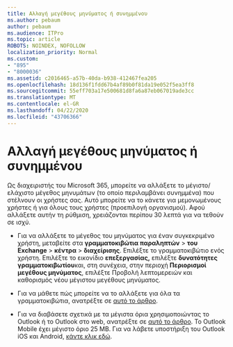 ```yaml
---
title: Αλλαγή μεγέθους μηνύματος ή συνημμένου
ms.author: pebaum
author: pebaum
ms.audience: ITPro
ms.topic: article
ROBOTS: NOINDEX, NOFOLLOW
localization_priority: Normal
ms.custom:
- "895"
- "8000036"
ms.assetid: c2016465-a57b-40da-b938-412467fea205
ms.openlocfilehash: 18d136f1fdd67b4af89b0f81da19e052f5ea3ff8
ms.sourcegitcommit: 55eff703a17e500681d8fa6a87eb067019ade3cc
ms.translationtype: MT
ms.contentlocale: el-GR
ms.lasthandoff: 04/22/2020
ms.locfileid: "43706366"
---
```

# <a name="changing-message-or-attachment-size"></a>Αλλαγή μεγέθους μηνύματος ή συνημμένου

Ως διαχειριστής του Microsoft 365, μπορείτε να αλλάξετε το μέγιστο/ελάχιστο μέγεθος μηνυμάτων (το οποίο περιλαμβάνει συνημμένα) που στέλνουν οι χρήστες σας. Αυτό μπορείτε να το κάνετε για μεμονωμένους χρήστες ή για όλους τους χρήστες (προεπιλογή οργανισμού). Αφού αλλάξετε αυτήν τη ρύθμιση, χρειάζονται περίπου 30 λεπτά για να τεθούν σε ισχύ.
  
- Για να αλλάξετε το μέγεθος του μηνύματος για έναν συγκεκριμένο χρήστη, μεταβείτε στα **γραμματοκιβώτια παραληπτών** \> **του Exchange** \> **κέντρα** \> **διαχείρισης**. Επιλέξτε το γραμματοκιβώτιο ενός χρήστη. Επιλέξτε το εικονίδιο **επεξεργασίας,** επιλέξτε **δυνατότητες γραμματοκιβωτίου**και, στη συνέχεια, στην περιοχή **Περιορισμοί μεγέθους μηνύματος**, επιλέξτε Προβολή λεπτομερειών και καθορισμός νέου μέγιστου μεγέθους μηνύματος.

- Για να μάθετε πώς μπορείτε να το αλλάξετε για όλα τα γραμματοκιβώτια, ανατρέξτε σε [αυτό το άρθρο](https://www.microsoft.com/microsoft-365/blog/2015/04/15/office-365-now-supports-larger-email-messages-up-to-150-mb/).

- Για να διαβάσετε σχετικά με τα μέγιστα όρια χρησιμοποιώντας το Outlook ή το Outlook στο web, ανατρέξτε σε [αυτό το άρθρο](https://technet.microsoft.com/library/exchange-online-limits.aspx#MessageLimits). Το Outlook Mobile έχει μέγιστο όριο 25 MB. Για να λάβετε υποστήριξη του Outlook iOS και Android, [κάντε κλικ εδώ](https://support.office.com/article/Get-in-app-help-for-Outlook-for-iOS-and-Android-218a22d1-9fa5-4889-b689-de1c63493243).
